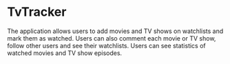 # TvTracker

The application allows users to add movies and TV shows on watchlists and mark them as watched. 
Users can also comment each movie or TV show, follow other users and see their watchlists. 
Users can see statistics of watched movies and TV show episodes. 
